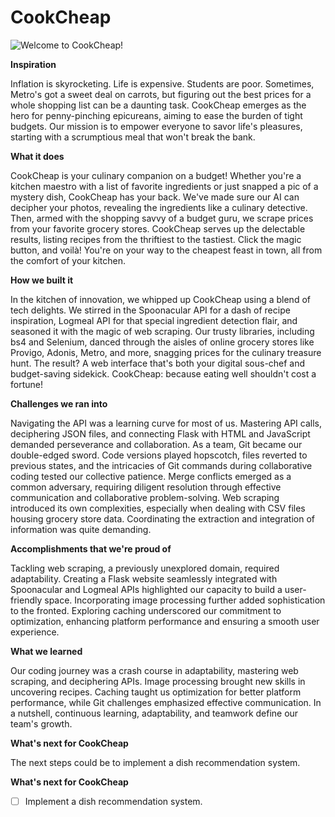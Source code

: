 # CookCheap
![Welcome to CookCheap!](https://github.com/thabnir/grocget/assets/115143411/1817408f-5320-401e-bc39-7361573ff11e)

**Inspiration**

Inflation is skyrocketing. Life is expensive. Students are poor. Sometimes, Metro's got a sweet deal on carrots, but figuring out the best prices for a whole shopping list can be a daunting task. CookCheap emerges as the hero for penny-pinching epicureans, aiming to ease the burden of tight budgets. Our mission is to empower everyone to savor life's pleasures, starting with a scrumptious meal that won't break the bank. 

**What it does**

CookCheap is your culinary companion on a budget! Whether you're a kitchen maestro with a list of favorite ingredients or just snapped a pic of a mystery dish, CookCheap has your back. We've made sure our AI can decipher your photos, revealing the ingredients like a culinary detective. Then, armed with the shopping savvy of a budget guru, we scrape prices from your favorite grocery stores. CookCheap serves up the delectable results, listing recipes from the thriftiest to the tastiest. Click the magic button, and voilà! You're on your way to the cheapest feast in town, all from the comfort of your kitchen.

**How we built it**

In the kitchen of innovation, we whipped up CookCheap using a blend of tech delights. We stirred in the Spoonacular API for a dash of recipe inspiration, Logmeal API for that special ingredient detection flair, and seasoned it with the magic of web scraping. Our trusty libraries, including bs4 and Selenium, danced through the aisles of online grocery stores like Provigo, Adonis, Metro, and more, snagging prices for the culinary treasure hunt. The result? A web interface that's both your digital sous-chef and budget-saving sidekick. CookCheap: because eating well shouldn't cost a fortune!

**Challenges we ran into**

Navigating the API was a learning curve for most of us. Mastering API calls, deciphering JSON files, and connecting Flask with HTML and JavaScript demanded perseverance and collaboration.
As a team, Git became our double-edged sword. Code versions played hopscotch, files reverted to previous states, and the intricacies of Git commands during collaborative coding tested our collective patience. Merge conflicts emerged as a common adversary, requiring diligent resolution through effective communication and collaborative problem-solving.
Web scraping introduced its own complexities, especially when dealing with CSV files housing grocery store data. Coordinating the extraction and integration of information was quite demanding.

**Accomplishments that we're proud of**

Tackling web scraping, a previously unexplored domain, required adaptability. Creating a Flask website seamlessly integrated with Spoonacular and Logmeal APIs highlighted our capacity to build a user-friendly space. Incorporating image processing further added sophistication to the fronted.
Exploring caching underscored our commitment to optimization, enhancing platform performance and ensuring a smooth user experience. 

**What we learned**

Our coding journey was a crash course in adaptability, mastering web scraping, and deciphering APIs. Image processing brought new skills in uncovering recipes. Caching taught us optimization for better platform performance, while Git challenges emphasized effective communication. In a nutshell, continuous learning, adaptability, and teamwork define our team's growth.

**What's next for CookCheap**

The next steps could be to implement a dish recommendation system.

**What's next for CookCheap**
- [ ] Implement a dish recommendation system.

